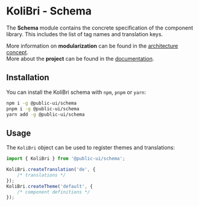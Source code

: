 # KoliBri - Schema

The **Schema** module contains the concrete specification of the component library. This includes the list of tag names and translation keys.

More information on **modularization** can be found in the [architecture concept](https://public-ui.github.io/docs/concepts/architecture).  
More about the **project** can be found in the [documentation](https://public-ui.github.io/docs).

## Installation

You can install the KoliBri schema with `npm`, `pnpm` or `yarn`:

```bash
npm i -g @public-ui/schema
pnpm i -g @public-ui/schema
yarn add -g @public-ui/schema
```

## Usage

The `KoliBri` object can be used to register themes and translations:

```typescript
import { KoliBri } from '@public-ui/schema';

KoliBri.createTranslation('de', {
	/* translations */
});
KoliBri.createTheme('default', {
	/* component definitions */
});
```
